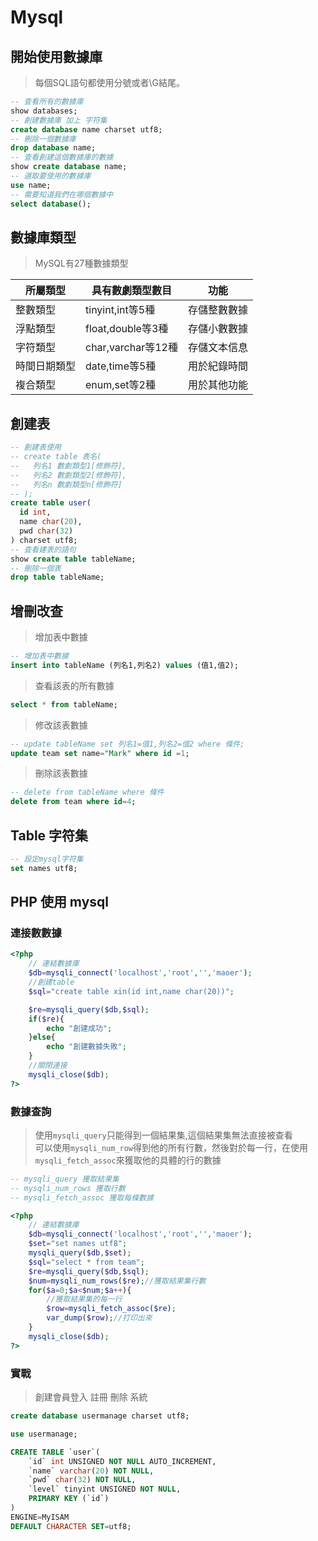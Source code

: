 # Mysql
## 開始使用數據庫
> 每個SQL語句都使用分號或者\G結尾。
```sql
-- 查看所有的數據庫
show databases;
-- 創建數據庫 加上 字符集
create database name charset utf8;
-- 刪除一個數據庫
drop database name;
-- 查看創建這個數據庫的數據
show create database name;
-- 選取要使用的數據庫
use name;
-- 需要知道我們在哪個數據中
select database();
```
## 數據庫類型
> MySQL有27種數據類型

|所屬類型|具有數劇類型數目|功能|
|----|----|----|
|整數類型|tinyint,int等5種|存儲整數數據|
|浮點類型|float,double等3種|存儲小數數據|
|字符類型|char,varchar等12種|存儲文本信息|
|時間日期類型|date,time等5種|用於紀錄時間|
|複合類型|enum,set等2種|用於其他功能|
## 創建表
```sql
-- 創建表使用
-- create table 表名(
--   列名1 數劇類型1[修飾符],
--   列名2 數劇類型2[修飾符],
--   列名n 數劇類型n[修飾符]
-- );
create table user(
  id int,
  name char(20),
  pwd char(32)
) charset utf8;
-- 查看建表的語句
show create table tableName;
-- 刪除一個表
drop table tableName;
```
## 增刪改查
> 增加表中數據
```sql
-- 增加表中數據
insert into tableName (列名1,列名2) values (值1,值2);
```
> 查看該表的所有數據
```sql
select * from tableName;
```
> 修改該表數據
```sql
-- update tableName set 列名1=值1,列名2=值2 where 條件;
update team set name="Mark" where id =1;
```
> 刪除該表數據
```sql
-- delete from tableName where 條件
delete from team where id=4;
```
## Table 字符集
```sql
-- 設定mysql字符集
set names utf8;
```
## PHP 使用 mysql
### 連接數數據
```php
<?php
    // 連結數據庫
    $db=mysqli_connect('localhost','root','','maoer');
    //創建table
    $sql="create table xin(id int,name char(20))";

    $re=mysqli_query($db,$sql);
    if($re){
        echo "創建成功";
    }else{
        echo "創建數據失敗";
    }
    //關閉連接
    mysqli_close($db);
?>
```
### 數據查詢
> 使用`mysqli_query`只能得到一個結果集,這個結果集無法直接被查看<br/>
> 可以使用`mysqli_num_row`得到他的所有行數，然後對於每一行，在使用`mysqli_fetch_assoc`來獲取他的具體的行的數據
```sql
-- mysqli_query 獲取結果集
-- mysqli_num_rows 獲取行數
-- mysqli_fetch_assoc 獲取每條數據
```
```php
<?php
    // 連結數據庫
    $db=mysqli_connect('localhost','root','','maoer');
    $set="set names utf8";
    mysqli_query($db,$set);
    $sql="select * from team";
    $re=mysqli_query($db,$sql);
    $num=mysqli_num_rows($re);//獲取結果集行數
    for($a=0;$a<$num;$a++){
        //獲取結果集的每一行
        $row=mysqli_fetch_assoc($re);
        var_dump($row);//打印出來
    }
    mysqli_close($db);
?>
```
###  實戰
> 創建會員登入 註冊 刪除 系統
```sql
create database usermanage charset utf8;

use usermanage;

CREATE TABLE `user`(
    `id` int UNSIGNED NOT NULL AUTO_INCREMENT,
    `name` varchar(20) NOT NULL,
    `pwd` char(32) NOT NULL,
    `level` tinyint UNSIGNED NOT NULL,
    PRIMARY KEY (`id`)
)
ENGINE=MyISAM
DEFAULT CHARACTER SET=utf8;
```